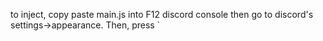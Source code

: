to inject, copy paste main.js into F12 discord console then go to discord's settings->appearance. Then, press `
